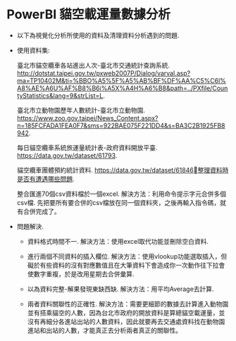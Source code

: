 # PowerBI 貓空載運量數據分析

* 以下為視覺化分析所使用的資料及清理資料分析遇到的問題. 

* 使用資料集:  
 
  臺北市貓空纜車各站進出人次-臺北市交通統計查詢系統. 
  http://dotstat.taipei.gov.tw/pxweb2007P/Dialog/varval.asp?ma=TP10402M&ti=%BBO%A5%5F%A5%AB%BF%DF%AA%C5%C6l%A8%AE%A6U%AF%B8%B6i%A5X%A4H%A6%B8&path=../PXfile/CountyStatistics&lang=9&strList=L. 

  臺北市立動物園歷年人數統計-臺北市立動物園. 
  https://www.zoo.gov.taipei/News_Content.aspx?n=185FCFADA1FEA0F7&sms=922BAE075F221DD4&s=BA3C2B1925FB8942. 

  每日貓空纜車系統旅運量統計表-政府資料開放平臺. 
  https://data.gov.tw/dataset/61793. 

   貓空纜車團體預約統計資料. 
  https://data.gov.tw/dataset/61846整理資料時是否有遭遇哪些問題. 

  整合匯進70個csv資料檔於一個excel. 
  解決方法：利用命令提示字元合併多個csv檔. 
  先把要所有要合併的csv檔放在同一個資料夾，之後再輸入指令碼，就有合併完成了。


* 問題解決. 

  * 資料格式時間不一. 
  解決方法：使用excel取代功能並刪除空白資料. 

  * 進行兩個不同資料的插入欄位. 
  解決方法：使用vlookup功能選取插入，但礙於有些資料的沒有對應數值且在大筆資料下會造成你一次動作往下拉會使數字重複，於是改用星期去合併彙算. 

  * 以為資料完整-解果發現東缺西缺. 
  解決方法：用平均Average去計算. 

  * 兩者資料關聯性的正確性. 
  解決方法：需要更細節的數據去計算進入動物園並有搭乘貓空的人數，因為台北市政府的開放資料是算總貓空載運量，並沒有再細分各進站出站的人數資料，因此就要再去交通處資料找在動物園進站和出站的人數，才能真正去分析兩者真正的關聯性。  
